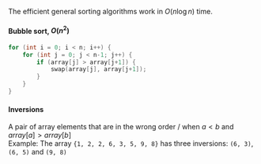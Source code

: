 The efficient general sorting algorithms work in $O(n \log n)$ time.

#### Bubble sort, $O(n^2)$
```cpp
for (int i = 0; i < n; i++) {
    for (int j = 0; j < n-1; j++) {
        if (array[j] > array[j+1]) {
            swap(array[j], array[j+1]);
        }
    }
}
```

#### Inversions
A pair of array elements that are in the wrong order / when $a < b$ and $array[a] > array[b]$  
Example: The array `{1, 2, 2, 6, 3, 5, 9, 8}` has three inversions: `(6, 3)`, `(6, 5)` and `(9, 8)`